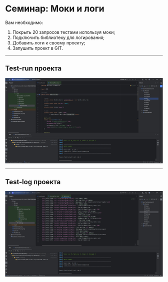 # Семинар: Моки и логи

Вам необходимо:
1. Покрыть 20 запросов тестами используя моки;
2. Подключить библиотеку для логирования;
3. Добавить логи к своему проекту;
4. Запушить проект в GIT.

-----------------------------------------------------------------------
## Test-run проекта
![](Homework5.png)

-----------------------------------------------------------------------
## Test-log проекта
![](Homework5_Log.png)